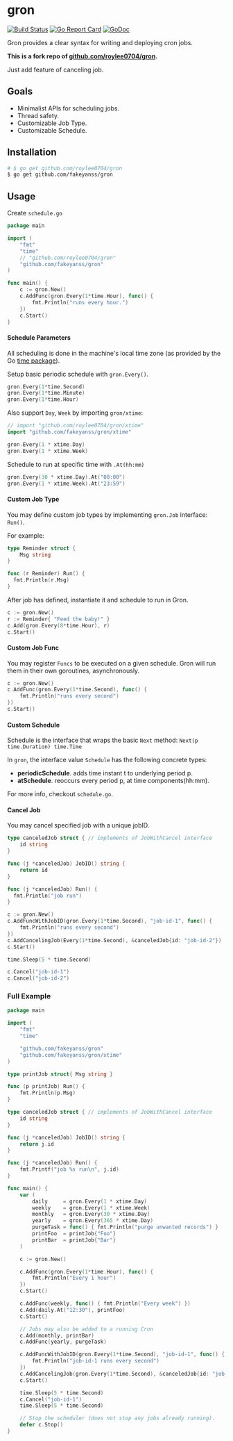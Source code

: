 # gron
[![Build Status](https://semaphoreci.com/api/v1/roylee0704/gron/branches/master/badge.svg)](https://semaphoreci.com/roylee0704/gron)
[![Go Report Card](https://goreportcard.com/badge/github.com/roylee0704/gron)](https://goreportcard.com/report/github.com/roylee0704/gron)
[![GoDoc](https://godoc.org/github.com/roylee0704/gron?status.svg)](https://godoc.org/github.com/roylee0704/gron)

Gron provides a clear syntax for writing and deploying cron jobs.

**This is a fork repo of [github.com/roylee0704/gron](https://github.com/roylee0704/gron).**

Just add feature of canceling job.

## Goals

- Minimalist APIs for scheduling jobs.
- Thread safety.
- Customizable Job Type.
- Customizable Schedule.

## Installation

```sh
# $ go get github.com/roylee0704/gron
$ go get github.com/fakeyanss/gron
```

## Usage
Create `schedule.go`

```go
package main

import (
	"fmt"
	"time"
	// "github.com/roylee0704/gron"
	"github.com/fakeyanss/gron"
)

func main() {
	c := gron.New()
	c.AddFunc(gron.Every(1*time.Hour), func() {
		fmt.Println("runs every hour.")
	})
	c.Start()
}
```

#### Schedule Parameters

All scheduling is done in the machine's local time zone (as provided by the Go [time package](http://www.golang.org/pkg/time)).

Setup basic periodic schedule with `gron.Every()`.

```go
gron.Every(1*time.Second)
gron.Every(1*time.Minute)
gron.Every(1*time.Hour)
```

Also support `Day`, `Week` by importing `gron/xtime`:
```go
// import "github.com/roylee0704/gron/xtime"
import "github.com/fakeyanss/gron/xtime"

gron.Every(1 * xtime.Day)
gron.Every(1 * xtime.Week)
```

Schedule to run at specific time with `.At(hh:mm)`
```go
gron.Every(30 * xtime.Day).At("00:00")
gron.Every(1 * xtime.Week).At("23:59")
```

#### Custom Job Type
You may define custom job types by implementing `gron.Job` interface: `Run()`.

For example:

```go
type Reminder struct {
	Msg string
}

func (r Reminder) Run() {
  fmt.Println(r.Msg)
}
```

After job has defined, instantiate it and schedule to run in Gron.
```go
c := gron.New()
r := Reminder{ "Feed the baby!" }
c.Add(gron.Every(8*time.Hour), r)
c.Start()
```

#### Custom Job Func
You may register `Funcs` to be executed on a given schedule. Gron will run them in their own goroutines, asynchronously.

```go
c := gron.New()
c.AddFunc(gron.Every(1*time.Second), func() {
	fmt.Println("runs every second")
})
c.Start()
```

#### Custom Schedule
Schedule is the interface that wraps the basic `Next` method: `Next(p time.Duration) time.Time`

In `gron`, the interface value `Schedule` has the following concrete types:

- **periodicSchedule**. adds time instant t to underlying period p.
- **atSchedule**. reoccurs every period p, at time components(hh:mm).

For more info, checkout `schedule.go`.

#### Cancel Job
You may cancel specified job with a unique jobID.

```go
type canceledJob struct { // implements of JobWithCancel interface
	id string
}

func (j *canceledJob) JobID() string {
	return id
}

func (j *canceledJob) Run() {
  fmt.Println("job run")
}

c := gron.New()
c.AddFuncWithJobID(gron.Every(1*time.Second), "job-id-1", func() {
	fmt.Println("runs every second")
})
c.AddCancelingJob(Every(1*time.Second), &canceledJob{id: "job-id-2"})
c.Start()

time.Sleep(5 * time.Second)

c.Cancel("job-id-1")
c.Cancel("job-id-2")
```

### Full Example

```go
package main

import (
	"fmt"
	"time"

	"github.com/fakeyanss/gron"
	"github.com/fakeyanss/gron/xtime"
)

type printJob struct{ Msg string }

func (p printJob) Run() {
	fmt.Println(p.Msg)
}

type canceledJob struct { // implements of JobWithCancel interface
	id string
}

func (j *canceledJob) JobID() string {
	return j.id
}

func (j *canceledJob) Run() {
	fmt.Printf("job %s run\n", j.id)
}

func main() {
	var (
		daily     = gron.Every(1 * xtime.Day)
		weekly    = gron.Every(1 * xtime.Week)
		monthly   = gron.Every(30 * xtime.Day)
		yearly    = gron.Every(365 * xtime.Day)
		purgeTask = func() { fmt.Println("purge unwanted records") }
		printFoo  = printJob{"Foo"}
		printBar  = printJob{"Bar"}
	)

	c := gron.New()

	c.AddFunc(gron.Every(1*time.Hour), func() {
		fmt.Println("Every 1 hour")
	})
	c.Start()

	c.AddFunc(weekly, func() { fmt.Println("Every week") })
	c.Add(daily.At("12:30"), printFoo)
	c.Start()

	// Jobs may also be added to a running Cron
	c.Add(monthly, printBar)
	c.AddFunc(yearly, purgeTask)

	c.AddFuncWithJobID(gron.Every(1*time.Second), "job-id-1", func() {
		fmt.Println("job-id-1 runs every second")
	})
	c.AddCancelingJob(gron.Every(1*time.Second), &canceledJob{id: "job-id-2"})
	c.Start()

	time.Sleep(5 * time.Second)
	c.Cancel("job-id-1")
	time.Sleep(5 * time.Second)

	// Stop the scheduler (does not stop any jobs already running).
	defer c.Stop()
}

```
